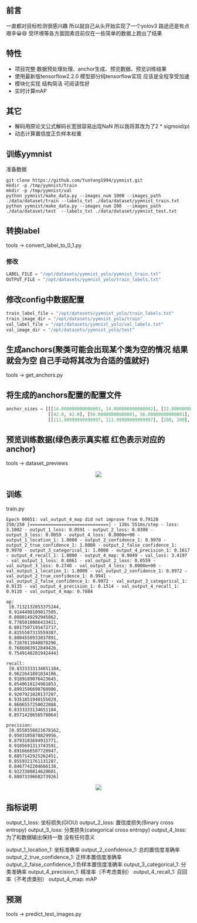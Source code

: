 
## 前言
一直都对目标检测很感兴趣 所以就自己从头开始实现了一个yolov3  路途还是有点艰辛😀😄 受环境等各方面因素目前仅在一些简单的数据上跑出了结果

## 特性
* 项目完整 数据预处理处理、anchor生成、预览数据、预览训练结果
* 使用最新版tensorflow2.2.0 模型部分纯tensorflow实现 应该是全程享受加速
* 模块化实现 结构简洁 可阅读性好
* 实时计算mAP
​
## 其它
* 解码用原论文公式解码长宽很容易出现NaN 所以我将其改为了2 * sigmoid(p)
* 动态计算置信度正负样本权重

## 训练yymnist
准备数据
```shell script
git clone https://github.com/YunYang1994/yymnist.git
mkdir -p /tmp/yymnist/train
mkdir -p /tmp/yymnist/val
python yymnist/make_data.py --images_num 1000 --images_path ./data/dataset/train --labels_txt ./data/dataset/yymnist_train.txt
python yymnist/make_data.py --images_num 200  --images_path ./data/dataset/test  --labels_txt ./data/dataset/yymnist_test.txt
```

## 转换label
tools -> convert_label_to_0_1.py

### 修改
```python
LABEL_FILE = "/opt/datasets/yymnist_yolo/yymnist_train.txt"
OUTPUT_FILE = "/opt/datasets/yymnist_yolo/train_labels.txt"
```

## 修改config中数据配置
```python
train_label_file = "/opt/datasets/yymnist_yolo/train_labels.txt"
train_image_dir = "/opt/datasets/yymnist_yolo/train"
val_label_file = "/opt/datasets/yymnist_yolo/val_labels.txt"
val_image_dir = "/opt/datasets/yymnist_yolo/test"
```

## 生成anchors(聚类可能会出现某个类为空的情况 结果就会为空 自己手动将其改为合适的值就好)
tools -> get_anchors.py

## 将生成的anchors配置的配置文件
```python
anchor_sizes = [[[14.000000000000002, 14.000000000000002], [22.000000000000007, 22.0], [28.0, 28.0]],
                [[42.0, 42.0], [56.00000000000001, 56.00000000000001], [84.00000000000001, 84.00000000000001]],
                [[111.99999999999997, 111.99999999999997], [200, 200], [250, 250]]]
```
## 预览训练数据(绿色表示真实框 红色表示对应的anchor)
tools -> dataset_previews
<p align="center">
    <img src="https://github.com/open-cmdb/yolov3/blob/master/images/yolov3-datasets-preview.png">
</p>

## 训练
train.py

```text
Epoch 00051: val_output_4_map did not improve from 0.79128
250/250 [==============================] - 138s 551ms/step - loss: 3.1002 - output_1_loss: 0.0591 - output_2_loss: 0.0308 - output_3_loss: 0.0059 - output_4_loss: 0.0000e+00 - output_1_location_1: 1.0000 - output_2_confidence_1: 0.9970 - output_2_true_confidence_1: 1.0000 - output_2_false_confidence_1: 0.9970 - output_3_categorical_1: 1.0000 - output_4_precision_1: 0.1617 - output_4_recall_1: 1.0000 - output_4_map: 0.9049 - val_loss: 3.4197 - val_output_1_loss: 0.0861 - val_output_2_loss: 0.0559 - val_output_3_loss: 0.2740 - val_output_4_loss: 0.0000e+00 - val_output_1_location_1: 1.0000 - val_output_2_confidence_1: 0.9972 - val_output_2_true_confidence_1: 0.9941 - val_output_2_false_confidence_1: 0.9972 - val_output_3_categorical_1: 0.9135 - val_output_4_precision_1: 0.1514 - val_output_4_recall_1: 0.9110 - val_output_4_map: 0.7884

ap:
 [0.7132132053375244,
 0.9144498109817505,
 0.8080149292945862,
 0.7785018086433411,
 0.8017507195472717,
 0.8155587315559387,
 0.8004550933837891,
 0.7287811040878296,
 0.7686083912849426,
 0.7549148201942444]

recall:
 [0.8333333134651184,
 0.9622641801834106,
 0.9189189076423645,
 0.8549618124961853,
 0.8991596698760986,
 0.9207921028137207,
 0.9351851940155029,
 0.8606557250022888,
 0.8333333134651184,
 0.8571428656578064]

precision:
 [0.8558558821678162,
 0.9503105878829956,
 0.8793103694915771,
 0.9105691313743591,
 0.8916666507720947,
 0.8857142925262451,
 0.8559321761131287,
 0.8467742204666138,
 0.9223300814628601,
 0.8807339668273926]
```

<p align="center">
    <img src="https://github.com/open-cmdb/yolov3/blob/master/images/yolov3-tensorboard.png">
</p>



## 指标说明
output_1_loss: 坐标损失(GIOU)
output_2_loss: 置信度损失(Binary cross entropy)
output_3_loss: 分类损失(categorical cross entropy)
output_4_loss: 为了和数据输出保持一致 没有任何意义

output_1_location_1:        坐标准确率
output_2_confidence_1:      总的置信度准确率
output_2_true_confidence_1: 正样本置信度准确率
output_2_false_confidence_1:负样本置信度准确率
output_3_categorical_1:     分类准确率
output_4_precision_1:       精准率（不考虑类别）
output_4_recall_1:          召回率（不考虑类别）
output_4_map:               mAP


## 预测
tools -> predict_test_images.py
